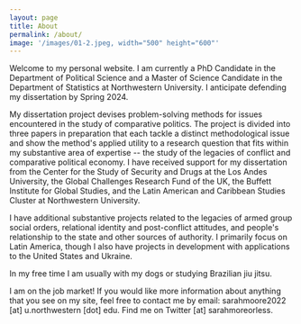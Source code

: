 ```yaml
---
layout: page
title: About
permalink: /about/
image: '/images/01-2.jpeg, width="500" height="600"'
---
```


Welcome to my personal website. I am currently a PhD Candidate in the Department of Political Science and a Master of Science Candidate in the Department of Statistics at Northwestern University. I anticipate defending my dissertation by Spring 2024.

My dissertation project devises problem-solving methods for issues encountered in the study of comparative politics. The project is divided into three papers in preparation that each tackle a distinct methodological issue and show the method's applied utility to a research question that fits within my substantive area of expertise -- the study of the legacies of conflict and comparative political economy. I have received support for my dissertation from the Center for the Study of Security and Drugs at the Los Andes University, the Global Challenges Research Fund of the UK, the Buffett Institute for Global Studies, and the Latin American and Caribbean Studies Cluster at Northwestern University.   

I have additional substantive projects related to the legacies of armed group social orders, relational identity and post-conflict attitudes, and people's relationship to the state and other sources of authority. I primarily focus on Latin America, though I also have projects in development with applications to the United States and Ukraine. 

In my free time I am usually with my dogs or studying Brazilian jiu jitsu. 

I am on the job market! If you would like more information about anything that you see on my site, feel free to contact me by email: sarahmoore2022 [at] u.northwestern [dot] edu. Find me on Twitter [at] sarahmoreorless. 